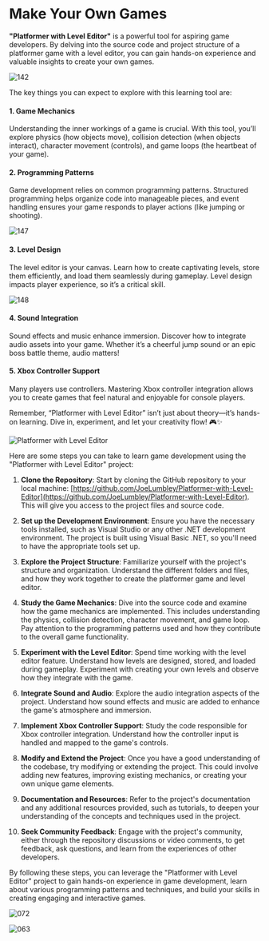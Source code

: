 # Make Your Own Games



**"Platformer with Level Editor"** is a powerful tool for aspiring game developers. By delving into the source code and project structure of a platformer game with a level editor, you can gain hands-on experience and valuable insights to create your own games.

![142](https://github.com/JoeLumbley/Platformer-with-Level-Editor/assets/77564255/42745952-f5b1-4c03-ac29-c8aec178c5cb)



The key things you can expect to explore with this learning tool are:

#### 1. Game Mechanics
Understanding the inner workings of a game is crucial. With this tool, you’ll explore physics (how objects move), collision detection (when objects interact), character movement (controls), and game loops (the heartbeat of your game).

#### 2. Programming Patterns
Game development relies on common programming patterns. Structured programming helps organize code into manageable pieces, and event handling ensures your game responds to player actions (like jumping or shooting).

![147](https://github.com/JoeLumbley/Platformer-with-Level-Editor/assets/77564255/413d8e76-00c3-4ab4-9d1b-0c0ef09c5910)



#### 3. Level Design
The level editor is your canvas. Learn how to create captivating levels, store them efficiently, and load them seamlessly during gameplay. Level design impacts player experience, so it’s a critical skill.

![148](https://github.com/JoeLumbley/Platformer-with-Level-Editor/assets/77564255/fa8d1d5a-ff98-4c92-b4e5-83c68f1e64bc)





#### 4. Sound Integration
Sound effects and music enhance immersion. Discover how to integrate audio assets into your game.
Whether it’s a cheerful jump sound or an epic boss battle theme, audio matters!

#### 5. Xbox Controller Support
Many players use controllers. Mastering Xbox controller integration allows you to create games that feel natural and enjoyable for console players.


Remember, “Platformer with Level Editor” isn’t just about theory—it’s hands-on learning. Dive in, experiment, and let your creativity flow! 🎮✨







![Platformer with Level Editor](https://github.com/JoeLumbley/Platformer-with-Level-Editor/assets/77564255/9c8fc9e2-5e4f-4f1f-a544-8b5b3a6ad385)







Here are some steps you can take to learn game development using the "Platformer with Level Editor" project:

1. **Clone the Repository**: Start by cloning the GitHub repository to your local machine: [https://github.com/JoeLumbley/Platformer-with-Level-Editor](https://github.com/JoeLumbley/Platformer-with-Level-Editor). This will give you access to the project files and source code.

2. **Set up the Development Environment**: Ensure you have the necessary tools installed, such as Visual Studio or any other .NET development environment. The project is built using Visual Basic .NET, so you'll need to have the appropriate tools set up.

3. **Explore the Project Structure**: Familiarize yourself with the project's structure and organization. Understand the different folders and files, and how they work together to create the platformer game and level editor.

4. **Study the Game Mechanics**: Dive into the source code and examine how the game mechanics are implemented. This includes understanding the physics, collision detection, character movement, and game loop. Pay attention to the programming patterns used and how they contribute to the overall game functionality.

5. **Experiment with the Level Editor**: Spend time working with the level editor feature. Understand how levels are designed, stored, and loaded during gameplay. Experiment with creating your own levels and observe how they integrate with the game.

6. **Integrate Sound and Audio**: Explore the audio integration aspects of the project. Understand how sound effects and music are added to enhance the game's atmosphere and immersion.

7. **Implement Xbox Controller Support**: Study the code responsible for Xbox controller integration. Understand how the controller input is handled and mapped to the game's controls.

8. **Modify and Extend the Project**: Once you have a good understanding of the codebase, try modifying or extending the project. This could involve adding new features, improving existing mechanics, or creating your own unique game elements.

9. **Documentation and Resources**: Refer to the project's documentation and any additional resources provided, such as tutorials, to deepen your understanding of the concepts and techniques used in the project.

10. **Seek Community Feedback**: Engage with the project's community, either through the repository discussions or video comments, to get feedback, ask questions, and learn from the experiences of other developers.

By following these steps, you can leverage the "Platformer with Level Editor" project to gain hands-on experience in game development, learn about various programming patterns and techniques, and build your skills in creating engaging and interactive games.



![072](https://github.com/JoeLumbley/Platformer-with-Level-Editor/assets/77564255/c4ae4c4c-7641-4a9f-96d5-c19805fdcc01)






![063](https://github.com/JoeLumbley/Platformer-with-Level-Editor/assets/77564255/c55ed39f-9a4e-43d6-84a0-f5c364f224d9)



































